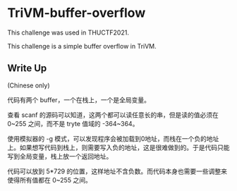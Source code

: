 # TriVM-buffer-overflow

This challenge was used in THUCTF2021.

This challenge is a simple buffer overflow in TriVM.

## Write Up

(Chinese only)

代码有两个 buffer，一个在栈上，一个是全局变量。

查看 scanf 的源码可以知道，这两个都可以读任意长的串，但是读的值必须在 0~255 之间，而不是 tryte 值域的 -364~364。

使用模拟器的 -g 模式，可以发现程序会被加载到0地址，而栈在一个负的地址上。如果想写代码到栈上，则需要写入负的地址，这是很难做到的。于是代码只能写到全局变量，栈上放一个返回地址。

代码可以放到 5*729 的位置，这样地址不含负数。而代码本身也需要一些调整来使得所有值都在 0~255 之间。